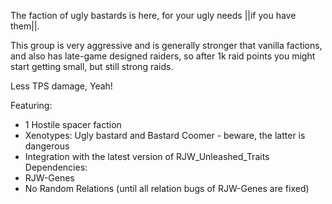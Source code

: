 The faction of ugly bastards is here, for your ugly needs ||if you have them||.

This group is very aggressive and is generally stronger that vanilla factions, and also has late-game designed raiders, so after 1k raid points you might start getting small, but still strong raids.

Less TPS damage, Yeah!

Featuring:
* 1 Hostile spacer faction
* Xenotypes: Ugly bastard and Bastard Coomer - beware, the latter is dangerous
* Integration with the latest version of RJW_Unleashed_Traits
Dependencies:
* RJW-Genes
* No Random Relations (until all relation bugs of RJW-Genes are fixed)
